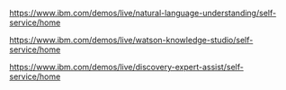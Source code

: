 https://www.ibm.com/demos/live/natural-language-understanding/self-service/home

https://www.ibm.com/demos/live/watson-knowledge-studio/self-service/home

https://www.ibm.com/demos/live/discovery-expert-assist/self-service/home